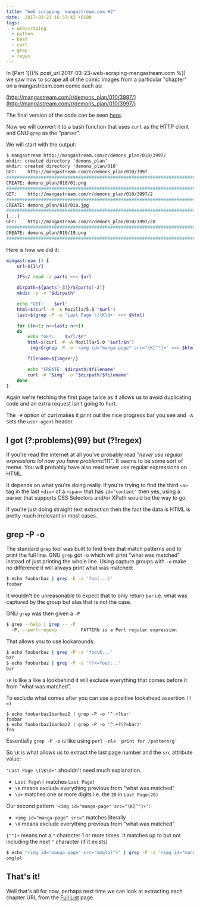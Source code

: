 ```yaml
---
title: "Web scraping: mangastream.com #2"
date:  2017-03-23 16:57:42 +0100
tags:
  - webscraping
  - python
  - bash
  - curl
  - grep
  - regex
---
```


In [Part 1]({% post_url 2017-03-23-web-scraping-mangastream.com %}) 
we saw how to scrape all of the comic images from a particular "chapter" 
on a mangastream.com comic such as:

[http://mangastream.com/r/demons_plan/010/3997/](http://mangastream.com/r/demons_plan/010/3997/)

The final version of the code can be seen [here](https://github.com/kaijento/code/blob/master/webscraping/mangastream.com/mangastream.com.py).

Now we will convert it to a bash function that uses `curl` as the HTTP client
and GNU `grep` as the "parser".

We will start with the output:

```bash
$ mangastream http://mangastream.com/r/demons_plan/010/3997/
mkdir: created directory ‘demons_plan’
mkdir: created directory ‘demons_plan/010’
GET:    http://mangastream.com/r/demons_plan/010/3997
######################################################################## 100.0%
CREATE: demons_plan/010/01.png
######################################################################## 100.0%
GET:    http://mangastream.com/r/demons_plan/010/3997/2
######################################################################## 100.0%
CREATE: demons_plan/010/01a.jpg
######################################################################## 100.0%
[...]
GET:    http://mangastream.com/r/demons_plan/010/3997/20
######################################################################## 100.0%
CREATE: demons_plan/010/19.png
######################################################################## 100.0%
```

Here is how we did it:

```bash
mangastream () {
    url=${1%/}

    IFS=/ read -a parts <<< $url

    dirpath=${parts[-3]}/${parts[-2]}
    mkdir -p -v "$dirpath"

    echo "GET:    $url"
    html=$(curl -# -A Mozilla/5.0 "$url")
    last=$(grep -P -o 'Last Page \(\K\d+' <<< $html)

    for ((n=1; n<=last; n++))
    do
        echo "GET:    $url/$n"
        html=$(curl -# -A Mozilla/5.0 "$url/$n")
         img=$(grep -P -o '<img id="manga-page" src="\K[^"]+' <<< $html)

        filename=${img##*/}

        echo "CREATE: $dirpath/$filename"
        curl -# "$img" -o "$dirpath/$filename"
    done
}
```

Again we're fetching the first page twice as it allows us to avoid duplicating code and
an extra request isn't going to hurt.

The `-#` option of curl makes it print out the nice progress bar you see and `-A` sets
the `user-agent` header.

## I got (?:problems){99} but (?!regex)

If you're read the internet at all you've probably read <em>"never use regular expressions lol
now you have problems!!11"</em>. It seems to be some sort of meme. You will probably have also
read never use regular expressions on HTML. 

It depends on what you're doing really. If you're trying to find the third `<a>` tag in the 
last `<div>` of a `<span>` that has `id="content"` then yes, using a parser that supports
CSS Selectors and/or XPath would be the way to go.

If you're just doing straight text extraction then the fact the data is HTML is pretty much
irrelevant in most cases.

## grep -P -o 

The standard `grep` tool was built to find lines that match patterns and to print the full line.
GNU `grep` got `-o` which will print "what was matched" instead of just printing the whole line.
Using capture groups with `-o` make no difference it will always print what was matched:

```bash
$ echo foobarbaz | grep -E -o 'foo(...)'
foobar
```

It wouldn't be unreasonable to expect that to only return `bar` i.e. what was captured by the group
but alas that is not the case.  

GNU `grep` was then given a `-P`

```bash
$ grep --help | grep -- -P
  -P, --perl-regexp         PATTERN is a Perl regular expression
```

That allows you to use lookarounds:

```bash
$ echo foobarbaz | grep -P -o 'foo\K...'
bar
$ echo foobarbaz | grep -P -o '(?<=foo)...'
bar
```

`\K` is like a like a lookbehind it will exclude everything that comes before it from "what
was matched". 

To exclude what comes after you can use a positive lookahead assertion `(?=)`

```
$ echo foobarbaz1barbaz2 | grep -P -o '^.+?bar'
foobar
$ echo foobarbaz1barbaz2 | grep -P -o '^.+?(?=bar)'
foo
```

Essentially `grep -P -o` is like using `perl -nle 'print for /pattern/g'`

So `\K` is what allows us to extract the last page number and the `src` attribute value:

`'Last Page \(\K\d+'` shouldn't need much explanation. 

* `Last Page\(` matches `Last Page(` 
* `\K` means exclude everything previous from "what was matched"
* `\d+` matches one or more digits i.e. the `20` in `Last Page(20)`

Our second pattern `'<img id="manga-page" src="\K[^"]+'`:

* `<img id="manga-page" src="` matches literally
* `\K` means exclude everything previous from "what was matched"

`[^"]+` means not a `"` character 1 or more times. It matches up to but not including the next
`"` character (if it exists)

```bash
$ echo '<img id="manga-page" src="omglol">' | grep -P -o '<img id="manga-page" src="\K[^"]+'
omglol
```

## That's it!

Well that's all for now, perhaps next time we can look at extracting each chapter URL from the
[Full List](http://mangastream.com/manga/demons_plan) page.
